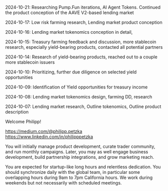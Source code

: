 2024-10-21: Researching Pump.Fun iterations, AI Agent Tokens. Continued the product conception of the AAVE V2-based lending market

2024-10-17: Low risk farming research, Lending market product conception

2024-10-16: Lending market tokenomics conception in detail,

2024-10-15: Treasury farming feedback and discussion, more stablecoin research, especially yield-bearing products, contacted all potential partners

2024-10-14: Research of yield-bearing products, reached out to a couple more stablecoin issuers

2024-10-10: Prioritizing, further due diligence on selected yield opportunities

2024-10-09: Identification of Yield opportunities for treasury income

2024-10-08: Lending market tokenomics design, farming DD, research

2024-10-07: Lending market research, Outline tokenomics, Outline product description





Welcome Philipp!

https://medium.com/@philipp.petzka
https://www.linkedin.com/in/philipppetzka

You will initially manage product development, curate trader community, and run monthly campaigns. Later, you may as well engage business development, build partnership integrations, and grow marketing reach.

You are expected for startup-like long hours and relentless dedication. You should synchronize daily with the global team, in particular some overlapping hours during 9am to 7pm California hours. We work during weekends but not necessarily with scheduled meetings.
